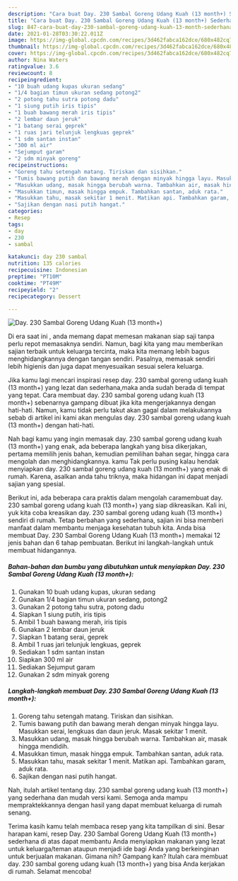 ```yaml
---
description: "Cara buat Day. 230 Sambal Goreng Udang Kuah (13 month+) Sederhana Untuk Jualan"
title: "Cara buat Day. 230 Sambal Goreng Udang Kuah (13 month+) Sederhana Untuk Jualan"
slug: 847-cara-buat-day-230-sambal-goreng-udang-kuah-13-month-sederhana-untuk-jualan
date: 2021-01-28T03:30:22.011Z
image: https://img-global.cpcdn.com/recipes/3d462fabca162dce/680x482cq70/day-230-sambal-goreng-udang-kuah-13-month-foto-resep-utama.jpg
thumbnail: https://img-global.cpcdn.com/recipes/3d462fabca162dce/680x482cq70/day-230-sambal-goreng-udang-kuah-13-month-foto-resep-utama.jpg
cover: https://img-global.cpcdn.com/recipes/3d462fabca162dce/680x482cq70/day-230-sambal-goreng-udang-kuah-13-month-foto-resep-utama.jpg
author: Nina Waters
ratingvalue: 3.6
reviewcount: 8
recipeingredient:
- "10 buah udang kupas ukuran sedang"
- "1/4 bagian timun ukuran sedang potong2"
- "2 potong tahu sutra potong dadu"
- "1 siung putih iris tipis"
- "1 buah bawang merah iris tipis"
- "2 lembar daun jeruk"
- "1 batang serai geprek"
- "1 ruas jari telunjuk lengkuas geprek"
- "1 sdm santan instan"
- "300 ml air"
- "Sejumput garam"
- "2 sdm minyak goreng"
recipeinstructions:
- "Goreng tahu setengah matang. Tiriskan dan sisihkan."
- "Tumis bawang putih dan bawang merah dengan minyak hingga layu. Masukkan serai, lengkuas dan daun jeruk. Masak sekitar 1 menit."
- "Masukkan udang, masak hingga berubah warna. Tambahkan air, masak hingga mendidih."
- "Masukkan timun, masak hingga empuk. Tambahkan santan, aduk rata."
- "Masukkan tahu, masak sekitar 1 menit. Matikan api. Tambahkan garam, aduk rata."
- "Sajikan dengan nasi putih hangat."
categories:
- Resep
tags:
- day
- 230
- sambal

katakunci: day 230 sambal 
nutrition: 135 calories
recipecuisine: Indonesian
preptime: "PT10M"
cooktime: "PT49M"
recipeyield: "2"
recipecategory: Dessert

---
```



![Day. 230 Sambal Goreng Udang Kuah (13 month+)](https://img-global.cpcdn.com/recipes/3d462fabca162dce/680x482cq70/day-230-sambal-goreng-udang-kuah-13-month-foto-resep-utama.jpg)

Di era  saat ini , anda memang dapat memesan makanan siap saji tanpa perlu repot memasaknya sendiri. Namun, bagi kita yang mau memberikan sajian terbaik untuk keluarga tercinta, maka kita memang lebih bagus menghidangkannya dengan tangan sendiri. Pasalnya, memasak sendiri lebih higienis dan juga dapat menyesuaikan sesuai selera keluarga.

Jika kamu lagi mencari inspirasi resep day. 230 sambal goreng udang kuah (13 month+) yang lezat dan sederhana,maka anda sudah berada di tempat yang tepat. Cara membuat day. 230 sambal goreng udang kuah (13 month+)  sebenarnya gampang dibuat jika kita mengerjakannya dengan hati-hati. Namun, kamu tidak perlu takut akan gagal dalam melakukannya 
sebab di artikel ini kami akan mengulas day. 230 sambal goreng udang kuah (13 month+) dengan hati-hati.  



Nah bagi kamu yang ingin memasak day. 230 sambal goreng udang kuah (13 month+) yang enak, ada beberapa langkah yang bisa dikerjakan, pertama memilih jenis bahan, kemudian pemilihan bahan segar, hingga cara mengolah dan menghidangkannya. kamu Tak perlu pusing kalau hendak menyiapkan day. 230 sambal goreng udang kuah (13 month+) yang enak di rumah. Karena, asalkan anda  tahu triknya, maka hidangan ini dapat menjadi sajian yang spesial.

Berikut ini, ada beberapa cara praktis  dalam mengolah caramembuat day. 230 sambal goreng udang kuah (13 month+) yang siap dikreasikan. Kali ini, yuk kita coba kreasikan day. 230 sambal goreng udang kuah (13 month+) sendiri di rumah. Tetap berbahan yang sederhana, sajian ini bisa memberi manfaat dalam membantu menjaga kesehatan tubuh kita. Anda bisa membuat Day. 230 Sambal Goreng Udang Kuah (13 month+) memakai 12 jenis bahan dan 6 tahap pembuatan. Berikut ini langkah-langkah untuk membuat hidangannya.

<!--inarticleads1-->

##### Bahan-bahan dan bumbu yang dibutuhkan untuk menyiapkan Day. 230 Sambal Goreng Udang Kuah (13 month+):

1. Gunakan 10 buah udang kupas, ukuran sedang
1. Gunakan 1/4 bagian timun ukuran sedang, potong2
1. Gunakan 2 potong tahu sutra, potong dadu
1. Siapkan 1 siung putih, iris tipis
1. Ambil 1 buah bawang merah, iris tipis
1. Gunakan 2 lembar daun jeruk
1. Siapkan 1 batang serai, geprek
1. Ambil 1 ruas jari telunjuk lengkuas, geprek
1. Sediakan 1 sdm santan instan
1. Siapkan 300 ml air
1. Sediakan Sejumput garam
1. Gunakan 2 sdm minyak goreng




<!--inarticleads2-->

##### Langkah-langkah membuat Day. 230 Sambal Goreng Udang Kuah (13 month+):

1. Goreng tahu setengah matang. Tiriskan dan sisihkan.
1. Tumis bawang putih dan bawang merah dengan minyak hingga layu. Masukkan serai, lengkuas dan daun jeruk. Masak sekitar 1 menit.
1. Masukkan udang, masak hingga berubah warna. Tambahkan air, masak hingga mendidih.
1. Masukkan timun, masak hingga empuk. Tambahkan santan, aduk rata.
1. Masukkan tahu, masak sekitar 1 menit. Matikan api. Tambahkan garam, aduk rata.
1. Sajikan dengan nasi putih hangat.




Nah, itulah artikel tentang  day. 230 sambal goreng udang kuah (13 month+)  yang sederhana dan mudah versi kami. Semoga anda mampu mempraktekkannya dengan hasil yang dapat membuat keluarga di rumah senang. 

Terima kasih kamu telah membaca resep yang kita tampilkan di sini. Besar harapan kami, resep  Day. 230 Sambal Goreng Udang Kuah (13 month+) sederhana di atas dapat membantu Anda menyiapkan makanan yang lezat untuk keluarga/teman ataupun menjadi ide bagi Anda yang berkeinginan untuk berjualan makanan. Gimana nih? Gampang kan? Itulah cara membuat day. 230 sambal goreng udang kuah (13 month+) yang bisa Anda kerjakan di rumah. Selamat mencoba!

